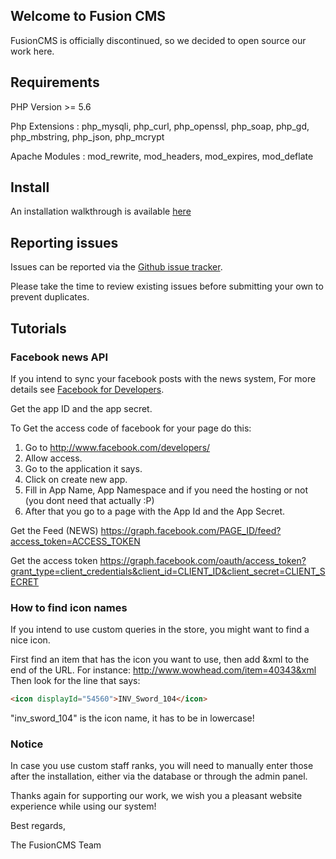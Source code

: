 ## Welcome to Fusion CMS

FusionCMS is officially discontinued, so we decided to open source our work here.

## Requirements
PHP Version >= 5.6

Php Extensions : php_mysqli, php_curl, php_openssl, php_soap, php_gd, php_mbstring, php_json, php_mcrypt

Apache Modules : mod_rewrite, mod_headers, mod_expires, mod_deflate

## Install
An installation walkthrough is available [here](http://www.youtube.com/watch?v=C0PhEKbtVGE)

## Reporting issues
Issues can be reported via the [Github issue tracker](https://github.com/Yekta-Core/FusionCMS/issues).

Please take the time to review existing issues before submitting your own to prevent duplicates.

## Tutorials

### Facebook news API

If you intend to sync your facebook posts with the news system, 
For more details see [Facebook for Developers](https://developers.facebook.com/docs/reference/api/).

Get the app ID and the app secret.

To Get the access code of facebook for your page do this:
1) Go to http://www.facebook.com/developers/
2) Allow access.
3) Go to the application it says.
4) Click on create new app.
5) Fill in App Name, App Namespace and if you need the hosting or not (you dont need that actually :P)
6) After that you go to a page with the App Id and the App Secret.

Get the Feed (NEWS)
https://graph.facebook.com/PAGE_ID/feed?access_token=ACCESS_TOKEN

Get the access token
https://graph.facebook.com/oauth/access_token?grant_type=client_credentials&client_id=CLIENT_ID&client_secret=CLIENT_SECRET

### How to find icon names

If you intend to use custom queries in the store, you might want to find a nice icon.

First find an item that has the icon you want to use, then add &xml
to the end of the URL. For instance: http://www.wowhead.com/item=40343&xml
Then look for the line that says:

```markdown
<icon displayId="54560">INV_Sword_104</icon>
```

"inv_sword_104" is the icon name, it has to be in lowercase!

### Notice
In case you use custom staff ranks, you will need to manually enter those after the installation, either via the database or through the admin panel.



Thanks again for supporting our work, we wish you a pleasant website experience while using our system!

Best regards,

The FusionCMS Team